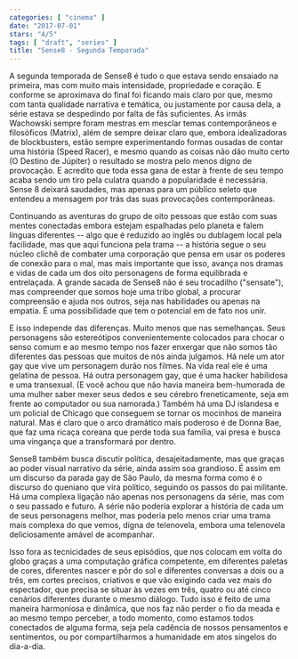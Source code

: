 ```yaml
---
categories: [ "cinema" ]
date: "2017-07-01"
stars: "4/5"
tags: [ "draft", "series" ]
title: "Sense8 - Segunda Temporada"
---
```

A segunda temporada de Sense8 é tudo o que estava sendo ensaiado na
primeira, mas com muito mais intensidade, propriedade e coração. E
conforme se aproximava do final foi ficando mais claro por que, mesmo
com tanta qualidade narrativa e temática, ou justamente por causa
dela, a série estava se despedindo por falta de fãs suficientes. As
irmãs Wachowski sempre foram mestras em mesclar temas contemporâneos
e filosóficos (Matrix), além de sempre deixar claro que, embora
idealizadoras de blockbusters, estão sempre experimentando formas ousadas
de contar uma história (Speed Racer), e mesmo quando as coisas não
dão muito certo (O Destino de Júpiter) o resultado se mostra pelo menos
digno de provocação. E acredito que toda essa gana de estar à frente
de seu tempo acaba sendo um tiro pela culatra quando a popularidade é
necessária. Sense 8 deixará saudades, mas apenas para um público seleto
que entendeu a mensagem por trás das suas provocações contemporâneas.

Continuando as aventuras do grupo de oito pessoas que estão com suas
mentes conectadas embora estejam espalhadas pelo planeta e falem
línguas diferentes -- algo que é reduzido ao inglês ou dublagem
local pela facilidade, mas que aqui funciona pela trama -- a história
segue o seu núcleo clichê de combater uma corporação que pensa em
usar os poderes de conexão para o mal, mas mais importante que isso,
avança nos dramas e vidas de cada um dos oito personagens de forma
equilibrada e entrelaçada. A grande sacada de Sense8 não é seu
trocadilho ("sensate"), mas compreender que somos hoje uma tribo global,
a procurar compreensão e ajuda nos outros, seja nas habilidades ou apenas
na empatia. É uma possibilidade que tem o potencial em de fato nos unir.

E isso independe das diferenças. Muito menos que nas semelhanças. Seus
personagens são estereótipos convenientemente colocados para chocar
o senso comum e ao mesmo tempo nos fazer enxergar que não somos tão
diferentes das pessoas que muitos de nós ainda julgamos. Há nele um
ator gay que vive um personagem durão nos filmes. Na vida real ele é uma
gelatina de pessoa. Há outra personagem gay, que é uma hacker habilidosa
e uma transexual. (E você achou que não havia maneira bem-humorada de
uma mulher saber mexer seus dedos e seu cérebro freneticamente, seja
em frente ao computador ou sua namorada.) Também há uma DJ islandesa
e um policial de Chicago que conseguem se tornar os mocinhos de maneira
natural. Mas é claro que o arco dramático mais poderoso é de Donna
Bae, que faz uma ricaça coreana que perde toda sua família, vai presa
e busca uma vingança que a transformará por dentro.

Sense8 também busca discutir política, desajeitadamente, mas que graças
ao poder visual narrativo da série, ainda assim soa grandioso. É
assim em um discurso da parada gay de São Paulo, da mesma forma como
é o discurso do queniano que vira político, seguindo os passos do pai
militante. Há uma complexa ligação não apenas nos personagens da
série, mas com o seu passado e futuro. A série não poderia explorar
a história de cada um de seus personagens melhor, mas poderia pelo
menos criar uma trama mais complexa do que vemos, digna de telenovela,
embora uma telenovela deliciosamente amável de acompanhar.

Isso fora as tecnicidades de seus episódios, que nos colocam em volta
do globo graças a uma computação gráfica competente, em diferentes
paletas de cores, diferentes nascer e pôr do sol e diferentes conversas
a dois ou a três, em cortes precisos, criativos e que vão exigindo
cada vez mais do espectador, que precisa se situar às vezes em três,
quatro ou até cinco cenários diferentes durante o mesmo diálogo. Tudo
isso é feito de uma maneira harmoniosa e dinâmica, que nos faz não
perder o fio da meada e ao mesmo tempo perceber, a todo momento, como
estamos todos conectados de alguma forma, seja pela cadência de nossos
pensamentos e sentimentos, ou por compartilharmos a humanidade em atos
singelos do dia-a-dia.
